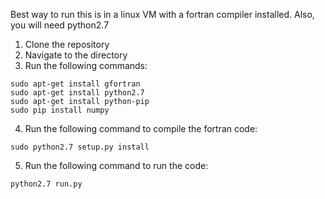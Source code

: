Best way to run this is in a linux VM with a fortran compiler installed. Also, you will need python2.7

1. Clone the repository
2. Navigate to the directory
3. Run the following commands:
```
sudo apt-get install gfortran
sudo apt-get install python2.7
sudo apt-get install python-pip
sudo pip install numpy
```
4. Run the following command to compile the fortran code:
```
sudo python2.7 setup.py install
```
5. Run the following command to run the code:
```
python2.7 run.py
```
